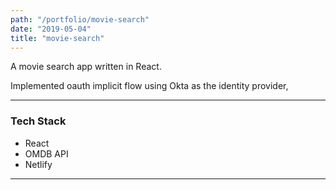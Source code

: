 ```yaml
---
path: "/portfolio/movie-search"
date: "2019-05-04"
title: "movie-search"
---
```


A movie search app written in React.

Implemented oauth implicit flow using Okta as the identity provider,

---

### Tech Stack

- React
- OMDB API
- Netlify

---
